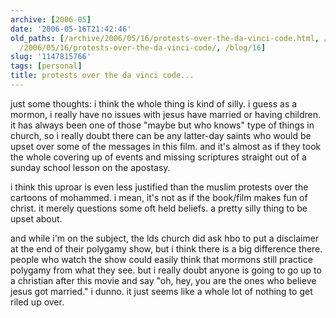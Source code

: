 ```yaml
---
archive: [2006-05]
date: '2006-05-16T21:42:46'
old_paths: [/archive/2006/05/16/protests-over-the-da-vinci-code.html, /wp/2006/05/16/protests-over-the-da-vinci-code/,
  /2006/05/16/protests-over-the-da-vinci-code/, /blog/16]
slug: '1147815766'
tags: [personal]
title: protests over the da vinci code...
---
```


just some thoughts: i think the whole thing is kind of silly. i guess as
a mormon, i really have no issues with jesus have married or having
children. it has always been one of those "maybe but who knows" type of
things in church, so i really doubt there can be any latter-day saints who
would be upset over some of the messages in this film. and it's almost as
if they took the whole covering up of events and missing scriptures
straight out of a sunday school lesson on the apostasy.

i think this uproar is even less justified than the muslim protests over
the cartoons of mohammed. i mean, it's not as if the book/film makes fun
of christ. it merely questions some oft held beliefs. a pretty silly thing
to be upset about.

and while i'm on the subject, the lds church did ask hbo to put
a disclaimer at the end of their polygamy show, but i think there is a big
difference there. people who watch the show could easily think that
mormons still practice polygamy from what they see. but i really doubt
anyone is going to go up to a christian after this movie and say "oh, hey,
you are the ones who believe jesus got married." i dunno. it just seems
like a whole lot of nothing to get riled up over.


